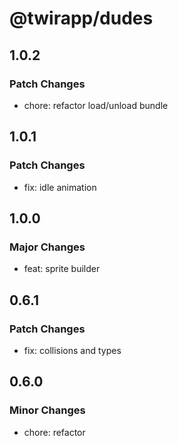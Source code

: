 # @twirapp/dudes

## 1.0.2

### Patch Changes

- chore: refactor load/unload bundle

## 1.0.1

### Patch Changes

- fix: idle animation

## 1.0.0

### Major Changes

- feat: sprite builder

## 0.6.1

### Patch Changes

- fix: collisions and types

## 0.6.0

### Minor Changes

- chore: refactor
